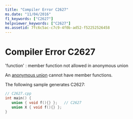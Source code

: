 ```yaml
---
title: "Compiler Error C2627"
ms.date: "11/04/2016"
f1_keywords: ["C2627"]
helpviewer_keywords: ["C2627"]
ms.assetid: 7fc6c5ac-c7c9-4f0b-ad52-f52252526458
---
```

# Compiler Error C2627

'function' : member function not allowed in anonymous union

An [anonymous union](../../cpp/unions.md#anonymous_unions) cannot have member functions.

The following sample generates C2627:

```cpp
// C2627.cpp
int main() {
   union { void f(){} };   // C2627
   union X { void f(){} };
}
```
